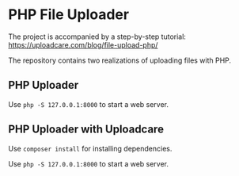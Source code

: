 # PHP File Uploader

The project is accompanied by a step-by-step tutorial: https://uploadcare.com/blog/file-upload-php/

The repository contains two realizations of uploading files with PHP.

## PHP Uploader

Use `php -S 127.0.0.1:8000` to start a web server.

## PHP Uploader with Uploadcare

Use `composer install` for installing dependencies.

Use `php -S 127.0.0.1:8000` to start a web server.
